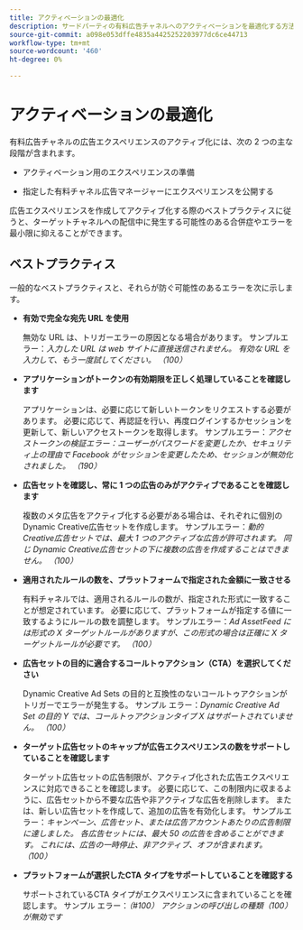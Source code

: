 ```yaml
---
title: アクティベーションの最適化
description: サードパーティの有料広告チャネルへのアクティベーションを最適化する方法について説明します。
source-git-commit: a098e053dffe4835a4425252203977dc6ce44713
workflow-type: tm+mt
source-wordcount: '460'
ht-degree: 0%

---
```


# アクティベーションの最適化

有料広告チャネルの広告エクスペリエンスのアクティブ化には、次の 2 つの主な段階が含まれます。

* アクティベーション用のエクスペリエンスの準備

* 指定した有料チャネル広告マネージャーにエクスペリエンスを公開する

広告エクスペリエンスを作成してアクティブ化する際のベストプラクティスに従うと、ターゲットチャネルへの配信中に発生する可能性のある合併症やエラーを最小限に抑えることができます。

## ベストプラクティス

一般的なベストプラクティスと、それらが防ぐ可能性のあるエラーを次に示します。

* **有効で完全な宛先 URL を使用**

  無効な URL は、トリガーエラーの原因となる場合があります。 サンプルエラー：_入力した URL は web サイトに直接送信されません。 有効な URL を入力して、もう一度試してください。 （100）_

* **アプリケーションがトークンの有効期限を正しく処理していることを確認します**

  アプリケーションは、必要に応じて新しいトークンをリクエストする必要があります。 必要に応じて、再認証を行い、再度ログインするかセッションを更新して、新しいアクセストークンを取得します。 サンプルエラー：_アクセストークンの検証エラー：ユーザーがパスワードを変更したか、セキュリティ上の理由で Facebook がセッションを変更したため、セッションが無効化されました。 （190）_

* **広告セットを確認し、常に 1 つの広告のみがアクティブであることを確認します**

  複数のメタ広告をアクティブ化する必要がある場合は、それぞれに個別の Dynamic Creative広告セットを作成します。 サンプルエラー：_動的Creative広告セットでは、最大 1 つのアクティブな広告が許可されます。 同じ Dynamic Creative広告セットの下に複数の広告を作成することはできません。 （100）_

* **適用されたルールの数を、プラットフォームで指定された金額に一致させる**

  有料チャネルでは、適用されるルールの数が、指定された形式に一致することが想定されています。  必要に応じて、プラットフォームが指定する値に一致するようにルールの数を調整します。 サンプルエラー：_Ad AssetFeed には形式の X ターゲットルールがありますが、この形式の場合は正確に X ターゲットルールが必要です。 （100）_

* **広告セットの目的に適合するコールトゥアクション（CTA）を選択してください**

  Dynamic Creative Ad Sets の目的と互換性のないコールトゥアクションがトリガーでエラーが発生する。 サンプル エラー：_Dynamic Creative Ad Set の目的 Y では、コールトゥアクションタイプ X はサポートされていません。 （100）_

* **ターゲット広告セットのキャップが広告エクスペリエンスの数をサポートしていることを確認します**

  ターゲット広告セットの広告制限が、アクティブ化された広告エクスペリエンスに対応できることを確認します。 必要に応じて、この制限内に収まるように、広告セットから不要な広告や非アクティブな広告を削除します。 または、新しい広告セットを作成して、追加の広告を有効化します。 サンプルエラー：_キャンペーン、広告セット、または広告アカウントあたりの広告制限に達しました。 各広告セットには、最大 50 の広告を含めることができます。 これには、広告の一時停止、非アクティブ、オフが含まれます。 （100）_

* **プラットフォームが選択したCTA タイプをサポートしていることを確認する**

  サポートされているCTA タイプがエクスペリエンスに含まれていることを確認します。 サンプル エラー：_（#100） アクションの呼び出しの種類（100）が無効です_
